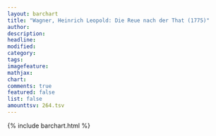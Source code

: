```yaml
---
layout: barchart
title: "Wagner, Heinrich Leopold: Die Reue nach der That (1775)"
author:
description:
headline:
modified:
category:
tags:
imagefeature: 
mathjax: 
chart: 
comments: true
featured: false
list: false
amounttsv: 264.tsv
---
```

{% include barchart.html %}
